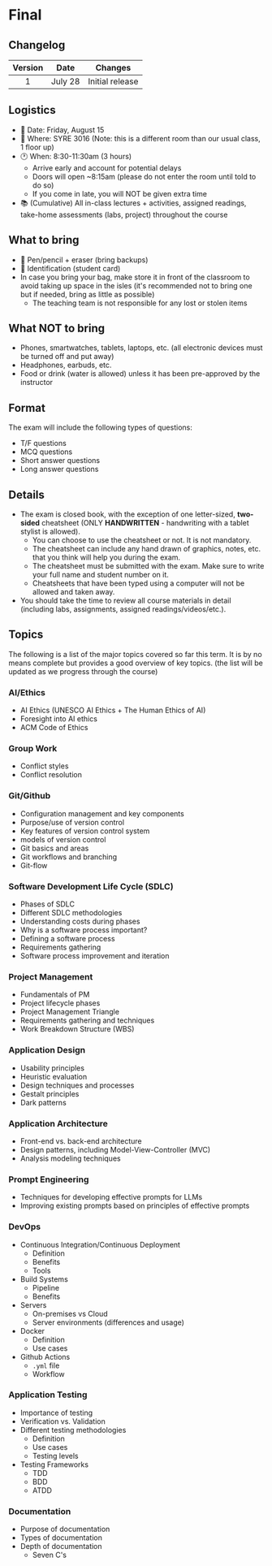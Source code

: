 # Final

## Changelog
| Version |  Date   |     Changes     |
| :-----: | :-----: | :-------------: |
|    1    | July 28 | Initial release |

## Logistics

- 📅 Date: Friday, August 15
- 📍 Where: SYRE 3016 (Note: this is a different room than our usual class, 1 floor up)
- 🕐 When: 8:30-11:30am (3 hours)
  - Arrive early and account for potential delays
  - Doors will open ~8:15am (please do not enter the room until told to do so)
  - If you come in late, you will NOT be given extra time
- 📚 (Cumulative) All in-class lectures + activities, assigned readings, take-home assessments (labs, project) throughout the course

## What to bring
- 📝 Pen/pencil + eraser (bring backups)
- 🪪 Identification (student card)
- In case you bring your bag, make store it in front of the classroom to avoid taking up space in the isles (it's recommended not to bring one but if needed, bring as little as possible)
  - The teaching team is not responsible for any lost or stolen items

## What NOT to bring
- Phones, smartwatches, tablets, laptops, etc. (all electronic devices must be turned off and put away)
- Headphones, earbuds, etc.
- Food or drink (water is allowed) unless it has been pre-approved by the instructor

## Format

The exam will include the following types of questions:

- T/F questions 
- MCQ questions
- Short answer questions
- Long answer questions 

## Details

- The exam is closed book, with the exception of one letter-sized, **two-sided** cheatsheet (ONLY **HANDWRITTEN** - handwriting with a tablet stylist is allowed).
  - You can choose to use the cheatsheet or not. It is not mandatory.
  - The cheatsheet can include any hand drawn of graphics, notes, etc. that you think will help you during the exam.
  - The cheatsheet must be submitted with the exam. Make sure to write your full name and student number on it.
  - Cheatsheets that have been typed using a computer will not be allowed and taken away.
- You should take the time to review all course materials in detail (including labs, assignments, assigned readings/videos/etc.).

## Topics

The following is a list of the major topics covered so far this term. It is by no means complete but provides a good overview of key topics. (the list will be updated as we progress through the course)

### AI/Ethics
- AI Ethics (UNESCO AI Ethics + The Human Ethics of AI)
- Foresight into AI ethics 
- ACM Code of Ethics

### Group Work
- Conflict styles
- Conflict resolution

### Git/Github
- Configuration management and key components
- Purpose/use of version control
- Key features of version control system 
- models of version control
- Git basics and areas
- Git workflows and branching
- Git-flow 

### Software Development Life Cycle (SDLC)
- Phases of SDLC
- Different SDLC methodologies
- Understanding costs during phases
- Why is a software process important?
- Defining a software process
- Requirements gathering
- Software process improvement and iteration

### Project Management
- Fundamentals of PM
- Project lifecycle phases
- Project Management Triangle 
- Requirements gathering and techniques 
- Work Breakdown Structure (WBS) 

### Application Design
- Usability principles 
- Heuristic evaluation 
- Design techniques and processes
- Gestalt principles
- Dark patterns

### Application Architecture
- Front-end vs. back-end architecture
- Design patterns, including Model-View-Controller (MVC)
- Analysis modeling techniques

### Prompt Engineering
- Techniques for developing effective prompts for LLMs
- Improving existing prompts based on principles of effective prompts

### DevOps
- Continuous Integration/Continuous Deployment
  - Definition
  - Benefits
  - Tools
- Build Systems
  - Pipeline
  - Benefits
- Servers
  - On-premises vs Cloud
  - Server environments (differences and usage)
- Docker
  - Definition
  - Use cases
- Github Actions
  - `.yml` file
  - Workflow

### Application Testing
- Importance of testing
- Verification vs. Validation
- Different testing methodologies
  - Definition
  - Use cases
  - Testing levels 
- Testing Frameworks
  - TDD
  - BDD
  - ATDD

### Documentation
- Purpose of documentation
- Types of documentation
- Depth of documentation
  - Seven C's